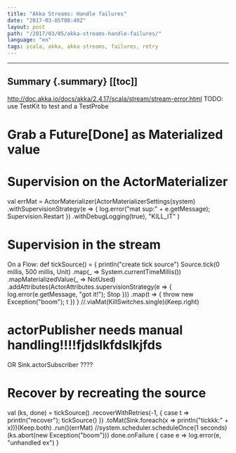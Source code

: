 ```yaml
---
title: "Akka Streams: Handle failures"
date: "2017-03-05T08:40Z"
layout: post
path: "/2017/03/05/akka-streams-handle-failures/"
language: "en"
tags: scala, akka, akka streams, failures, retry
---
```

 ---
Summary {.summary}
 [[toc]]
 ---
 http://doc.akka.io/docs/akka/2.4.17/scala/stream/stream-error.html
 TODO: use TestKit to test and a TestProbe
 # Grab a Future[Done] as Materialized value
 # Supervision on the ActorMaterializer
   val errMat = ActorMaterializer(ActorMaterializerSettings(system)
    .withSupervisionStrategy(e => { log.error("mat sup:" + e.getMessage); Supervision.Restart })
    .withDebugLogging(true),
    "KILL_IT"
  )
 # Supervision in the stream
 On a Flow:
   def tickSource() = {
    println("create tick source")
    Source.tick(0 millis, 500 millis, Unit)
      .map(_ => System.currentTimeMillis())
      .mapMaterializedValue(_ => NotUsed)
      .addAttributes(ActorAttributes.supervisionStrategy(e => {
        log.error(e.getMessage, "got it!"); Stop
      }))
      .map(t => {
        throw new Exception("boom"); t
      })
  }
     //.viaMat(KillSwitches.single)(Keep.right)
 # actorPublisher needs manual handling!!!!fjdslkfdslkjfds 
OR Sink.actorSubscriber ????
 # Recover by recreating the source
   val (ks, done) = tickSource()
        .recoverWithRetries(-1, { case t => println("recover"); tickSource() })
        .toMat(Sink.foreach(x => println("tickkk:" + x)))(Keep.both)
        .run()(errMat)
   //system.scheduler.scheduleOnce(1 seconds)(ks.abort(new Exception("boom")))
  done.onFailure { case e => log.error(e, "unhandled ex") }